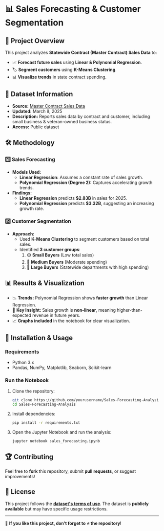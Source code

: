# 📊 Sales Forecasting & Customer Segmentation

## 🚀 Project Overview
This project analyzes **Statewide Contract (Master Contract) Sales Data** to:
- 📈 **Forecast future sales** using **Linear & Polynomial Regression**.
- 🏷 **Segment customers** using **K-Means Clustering**.
- 📊 **Visualize trends** in state contract spending.

## 📂 Dataset Information
- **Source:** [Master Contract Sales Data](https://catalog.data.gov/dataset/master-contract-sales-data-by-customer-contract-vendor)
- **Updated:** March 8, 2025
- **Description:** Reports sales data by contract and customer, including small business & veteran-owned business status.
- **Access:** Public dataset

## 🛠️ Methodology
### **1️⃣ Sales Forecasting**
- **Models Used:**
  - **Linear Regression:** Assumes a constant rate of sales growth.
  - **Polynomial Regression (Degree 2):** Captures accelerating growth trends.
- **Findings:**
  - **Linear Regression** predicts **$2.83B** in sales for 2025.
  - **Polynomial Regression** predicts **$3.32B**, suggesting an increasing growth rate.

### **2️⃣ Customer Segmentation**
- **Approach:**
  - Used **K-Means Clustering** to segment customers based on total sales.
  - Identified **3 customer groups**:
    1. 🟡 **Small Buyers** (Low total sales)
    2. 🔵 **Medium Buyers** (Moderate spending)
    3. 🔴 **Large Buyers** (Statewide departments with high spending)

## 📊 Results & Visualization
- 📉 **Trends:** Polynomial Regression shows **faster growth** than Linear Regression.
- 📌 **Key Insight:** Sales growth is **non-linear**, meaning higher-than-expected revenue in future years.
- 📈 **Graphs included** in the notebook for clear visualization.

## 🔧 Installation & Usage
### **Requirements**
- Python 3.x
- Pandas, NumPy, Matplotlib, Seaborn, Scikit-learn

### **Run the Notebook**
1. Clone the repository:
   ```bash
   git clone https://github.com/yourusername/Sales-Forecasting-Analysis.git
   cd Sales-Forecasting-Analysis
   ```
2. Install dependencies:
   ```bash
   pip install -r requirements.txt
   ```
3. Open the Jupyter Notebook and run the analysis:
   ```bash
   jupyter notebook sales_forecasting.ipynb
   ```

## 🏆 Contributing
Feel free to **fork** this repository, submit **pull requests**, or suggest improvements!

## 📜 License
This project follows the **[dataset's terms of use](https://catalog.data.gov/dataset/master-contract-sales-data-by-customer-contract-vendor)**. The dataset is **publicly available** but may have specific usage restrictions.

---
🚀 **If you like this project, don't forget to ⭐ the repository!**

